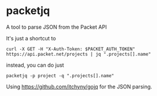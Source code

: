 # packetjq

A tool to parse JSON from the Packet API

It's just a shortcut to

```
curl -X GET -H "X-Auth-Token: $PACKET_AUTH_TOKEN" https://api.packet.net/projects | jq ".projects[].name"
```

instead, you can do just

```
packetjq -p project -q ".projects[].name"
```

Using https://github.com/itchyny/gojq for the JSON parsing.

